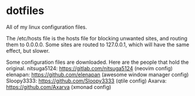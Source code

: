 # dotfiles
All of my linux configuration files.



The /etc/hosts file is the hosts file for blocking unwanted sites, and routing them to 0.0.0.0. Some sites are routed to 127.0.0.1, which will have the same effect, but slower.

Some configuration files are downloaded. Here are the people that hold the original. nitsuga5124: https://gitlab.com/nitsuga5124 (neovim config) elenapan: https://github.com/elenapan (awesome window manager config) Sloopy3333: https://github.com/Sloopy3333 (qtile config) Axarva: https://github.com/Axarva (xmonad config)
